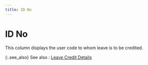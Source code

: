 ```yaml
---
title: ID No
---
```


# ID No


This column displays the user code to whom leave is to be credited.


{:.see_also}
See also
: [Leave Credit Details]({{site.tc_baseurl}}/misc/leave_credit_details_employee_leave_inforamtion.html)
